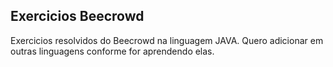 ## Exercicios Beecrowd

Exercicios resolvidos do Beecrowd na linguagem JAVA. Quero adicionar em outras linguagens conforme for aprendendo elas.